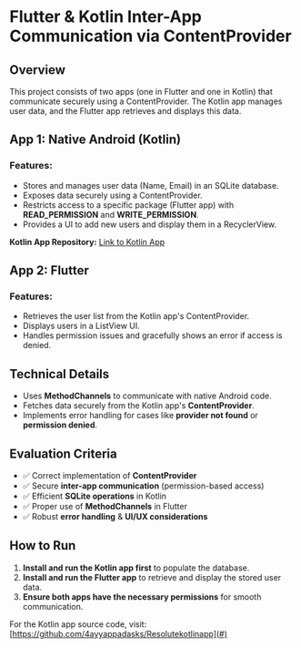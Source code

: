 # Flutter & Kotlin Inter-App Communication via ContentProvider

## Overview
This project consists of two apps (one in Flutter and one in Kotlin) that communicate securely using a ContentProvider. The Kotlin app manages user data, and the Flutter app retrieves and displays this data.

## App 1: Native Android (Kotlin)
### Features:
- Stores and manages user data (Name, Email) in an SQLite database.
- Exposes data securely using a ContentProvider.
- Restricts access to a specific package (Flutter app) with **READ_PERMISSION** and **WRITE_PERMISSION**.
- Provides a UI to add new users and display them in a RecyclerView.

**Kotlin App Repository:** [Link to Kotlin App](#)

## App 2: Flutter
### Features:
- Retrieves the user list from the Kotlin app's ContentProvider.
- Displays users in a ListView UI.
- Handles permission issues and gracefully shows an error if access is denied.

## Technical Details
- Uses **MethodChannels** to communicate with native Android code.
- Fetches data securely from the Kotlin app's **ContentProvider**.
- Implements error handling for cases like **provider not found** or **permission denied**.

## Evaluation Criteria
- ✅ Correct implementation of **ContentProvider**
- ✅ Secure **inter-app communication** (permission-based access)
- ✅ Efficient **SQLite operations** in Kotlin
- ✅ Proper use of **MethodChannels** in Flutter
- ✅ Robust **error handling** & **UI/UX considerations**

## How to Run
1. **Install and run the Kotlin app first** to populate the database.
2. **Install and run the Flutter app** to retrieve and display the stored user data.
3. **Ensure both apps have the necessary permissions** for smooth communication.

For the Kotlin app source code, visit: [https://github.com/4ayyappadasks/Resolutekotlinapp](#)
